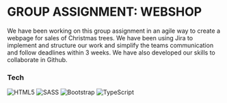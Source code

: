 # GROUP ASSIGNMENT: WEBSHOP

We have been working on this group assignment in an agile way to create a webpage for sales of Christmas trees. We have been using Jira to implement and structure our work and simplify the teams communication and follow deadlines within 3 weeks. We have also developed our skills to collaborate in Github.

### Tech 
![HTML5](https://img.shields.io/badge/html5-%23E34F26.svg?style=for-the-badge&logo=html5&logoColor=white)
![SASS](https://img.shields.io/badge/SASS-hotpink.svg?style=for-the-badge&logo=SASS&logoColor=white)
![Bootstrap](https://img.shields.io/badge/bootstrap-%23563D7C.svg?style=for-the-badge&logo=bootstrap&logoColor=white)
![TypeScript](https://img.shields.io/badge/typescript-%23007ACC.svg?style=for-the-badge&logo=typescript&logoColor=white)

